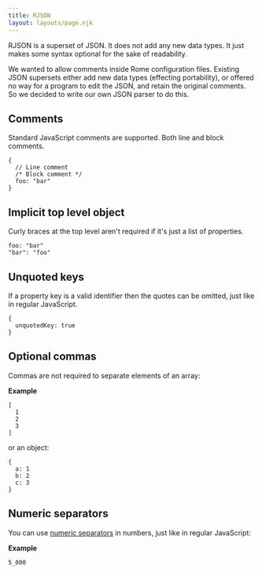 ```yaml
---
title: RJSON
layout: layouts/page.njk
---
```


RJSON is a superset of JSON. It does not add any new data types. It just makes some syntax optional for the sake of readability.

We wanted to allow comments inside Rome configuration files. Existing JSON supersets either add new data types (effecting portability), or offered no way for a program to edit the JSON, and retain the original comments. So we decided to write our own JSON parser to do this.

## Comments

Standard JavaScript comments are supported. Both line and block comments.

```
{
  // Line comment
  /* Block comment */
  foo: "bar"
}
```

## Implicit top level object

Curly braces at the top level aren't required if it's just a list of properties.

```
foo: "bar"
"bar": "foo"
```


## Unquoted keys

If a property key is a valid identifier then the quotes can be omitted, just like in regular JavaScript.

```
{
  unquotedKey: true
}
```

## Optional commas

Commas are not required to separate elements of an array:

**Example**

```
[
  1
  2
  3
]
```

or an object:

```
{
  a: 1
  b: 2
  c: 3
}
```

## Numeric separators

You can use [numeric separators](https://github.com/tc39/proposal-numeric-separator) in numbers, just like in regular JavaScript:

**Example**

```
5_000
```
